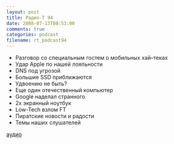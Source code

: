 ```yaml
---
layout: post
title: Радио-Т 94
date: 2008-07-13T08:53:00
comments: true
categories: podcast
filename: rt_podcast94
---
```


- Разговор со специальным гостем о мобильных хай–теках
- Удар Apple по нашей лояльности
- DNS под угрозой
- Большие SSD приближаются
- Удвоению не быть?
- Еще один отечественный компьютер
- Google наделал странного
- 2x экранный ноутбук
- Low-Tech взлом FT
- Пиратские новости и радости
- Темы наших слушателей

[аудио](http://cdn.radio-t.com/rt_podcast94.mp3)
<audio src="http://cdn.radio-t.com/rt_podcast94.mp3" preload="none"></audio>

